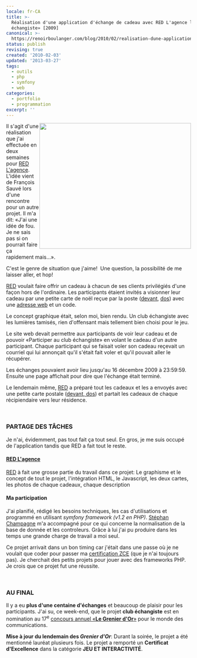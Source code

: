 ```yaml
---
locale: fr-CA
title: >-
  Réalisation d'une application d'échange de cadeau avec RED L'agence le «club
  échangiste» [2009]
canonical: >-
  https://renoirboulanger.com/blog/2010/02/realisation-dune-application-dechange-de-cadeau-avec-red-lagence-le-%c2%abclub-echangiste%c2%bb-2009/
status: publish
revising: true
created: '2010-02-03'
updated: '2013-03-27'
tags:
  - outils
  - php
  - symfony
  - web
categories:
  - portfolio
  - programmation
excerpt: ''
---
```


<p><div style="float:right"><img src="http://renoirboulanger.com/wp-content/uploads/2010/02/echangistes_mini.png" alt="" title="RED propose de finir l'année dans un Club échangiste" width="413" height="343" class="aligncenter size-full wp-image-1777" /></div>Il s'agit d'une réalisation que j'ai effectuée en deux semaines pour <a href="http://www.agencered.ca/">RED  L'agence</a>. L'idée vient de François Sauvé lors d'une  rencontre pour un autre projet. Il m'a dit: «J'ai une idée de fou. Je ne  sais pas si on pourrait faire ça rapidement mais...».</p>

<p>C'est le  genre de situation que j'aime!  Une question, la possibilité de me laisser aller, et hop!</p>

<p><a href="http://www.agencered.ca/">RED</a> voulait faire offrir un cadeau à chacun de ses clients privilégiés d'une façon hors de l'ordinaire. Les participants étaient invités a visionner leur cadeau par une petite carte de noël reçue par la poste (<a rel="lightbox[1772]" title="Carte postale invitation devant" href="http://renoirboulanger.com/wp-content/uploads/2010/02/carte_postale_1_front.jpg">devant</a>, <a rel="lightbox[1772]" title="Carte postale invitation, dos" href="http://renoirboulanger.com/wp-content/uploads/2010/02/carte_postale_1_back.jpg">dos</a>) avec une <a href="http://echangiste.agencered.ca/">adresse web</a> et un code.</p>

<p>Le concept graphique était, selon moi, bien rendu. Un club échangiste avec les lumières tamisés, rien d'offensant mais tellement bien choisi pour le jeu.</p>

<p>Le site web devait permettre aux participants de voir leur cadeau et de pouvoir «Participer au club échangiste» en volant le cadeau d'un autre participant. Chaque participant qui se faisait voler son cadeau reçevait un courriel qui lui annonçait qu'il s'était fait voler et qu'il pouvait aller le récupérer.</p>
<!--more-->

<p>Les échanges pouvaient avoir lieu jusqu'au 16 décembre 2009 à 23:59:59. Ensuite une page affichait pour dire que l'échange était terminé.</p>

<p>Le lendemain même, <a href="http://www.agencered.ca/">RED</a> a préparé tout les cadeaux et les a envoyés avec une petite carte postale (<a rel="lightbox[1772]" title="Carte postale avec cadeau, devant" href="http://renoirboulanger.com/wp-content/uploads/2010/02/carte_postale_2_front.jpg">devant, </a><a rel="lightbox[1772]" title="Carte postale avec cadeau, dos" href="http://renoirboulanger.com/wp-content/uploads/2010/02/carte_postale_2_back.jpg">dos</a>) et partait les cadeaux de chaque récipiendaire vers leur résidence.</p>
<p>&nbsp;</p>

<h3>PARTAGE DES TÂCHES</h3>
<p>Je n'ai, évidemment, pas tout fait ça tout seul. En gros, je me suis occupé de l'application tandis que RED a fait tout le reste.</p>

<h4><a href="http://www.agencered.ca/">RED L'agence</a></h4>
<p><a href="http://www.agencered.ca/">RED</a> à fait une grosse partie du travail dans ce projet: Le graphisme et le concept de tout le projet, l'intégration HTML, le Javascript, les deux cartes, les photos de chaque cadeaux, chaque description</p>

<h4>Ma participation</h4>
<p>J'ai planifié, rédigé les besoins techniques, les cas d'utilisations et programmé en utilisant <em>symfony framework (v1.2 en PHP)</em>. <a href="http://stephanchampagne.com/">Stéphan Champagne</a> m'a accompagné pour ce qui concerne la normalisation de la base de donnée et les controleurs. Grâce à lui j'ai pu produire dans les temps une grande charge de travail a moi seul.</p>

<p>Ce projet arrivait dans un bon timing car j'était dans une passe où je ne voulait que coder pour passer ma <a href="http://renoirboulanger.com/blog/2009/09/devenir-zend-certified-engineer-avec-php5/">certification ZCE</a> (que je n'ai toujours pas). Je cherchait des petits projets pour jouer avec des frameworks PHP. Je crois que ce projet fut une réussite.</p>
<p>&nbsp;</p>

<h3>AU FINAL</h3>
<p>Il y a eu <strong>plus d'une centaine d'échanges</strong> et beaucoup de plaisir pour les participants. J'ai su, ce week-end, que le projet <strong>club échangiste</strong> est en nomination au 17<sup>e</sup> <a href="http://www.grenier.qc.ca/grenier-or/">concours annuel «<strong>Le Grenier d'Or</strong>»</a> pour le monde des communications.</p>
<p><strong>Mise à jour du lendemain des <em>Grenier d'Or</em></strong>: Durant la soirée, le projet a été mentionné lauréat plusieurs fois. Le projet a remporté un <strong>Certificat d'Excellence</strong> dans la catégorie <strong>JEU ET INTERACTIVITÉ</strong>.</p>
<p>&nbsp;</p>

<!--
<h3>PHOTOS</h3>
\[gallery link="file" columns="3"\]
-->
<!-- #TODO-WP-Short-Code -->
